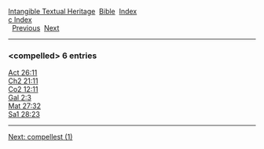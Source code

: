 [Intangible Textual Heritage](../../index)  [Bible](../index) 
[Index](index)   
[c Index](_c_)  
  [Previous](c02376)  [Next](c02378) 

------------------------------------------------------------------------

### &lt;compelled&gt; 6 entries

[Act 26:11](../kjv/act026.htm#011)  
[Ch2 21:11](../kjv/ch2021.htm#011)  
[Co2 12:11](../kjv/co2012.htm#011)  
[Gal 2:3](../kjv/gal002.htm#003)  
[Mat 27:32](../kjv/mat027.htm#032)  
[Sa1 28:23](../kjv/sa1028.htm#023)  

------------------------------------------------------------------------

[Next: compellest (1)](c02378)
